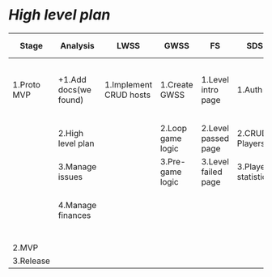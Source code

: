 ***High level plan***
=====================


|Stage              | Analysis              | LWSS                    | GWSS                      | FS                    | SDS                 | Design                | Content-management                          | CI-CD                                       |
|-------------------|-----------------------|-------------------------|---------------------------|-----------------------|---------------------|-----------------------|---------------------------------------------|---------------------------------------------|
|1.Proto MVP        |+1.Add docs(we found)  | 1.Implement CRUD hosts  | 1.Create GWSS             | 1.Level intro page    | 1.Auth              | 1.Test Scene design   | 1.Touch typing scenario                     |+1. Just run whole app in docker             |
|                   | 2.High level plan     |                         | 2.Loop game logic         | 2.Level passed page   | 2.CRUD Players      | 2.Base hero design    | 2.Touch typing cards                        |                                             |
|                   | 3.Manage issues       |                         | 3.Pre-game logic          | 3.Level failed page   | 3.Players statistic | 3.Base enemy design   | 3.Touch typing level waves                  |                                             |
|                   | 4.Manage finances     |                         |                           |                       |                     | 4.Logo                | 4.Touch typing intro-passed-fail content    |                                             |             
|                   |                       |                         |                           |                       |                     |                       |                                             |                                             |
|                   |                       |                         |                           |                       |                     |                       |                                             |                                             |
|                   |                       |                         |                           |                       |                     |                       |                                             |                                             |
|2.MVP              |                       |                         |                           |                       |                     |                       |                                             |                                             |
|3.Release          |                       |                         |                           |                       |                     |                       |                                             |                                             |